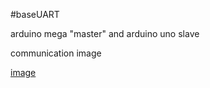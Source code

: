 #baseUART

arduino mega "master" and arduino uno slave 

communication image

[image](./baseUART.jpeg)